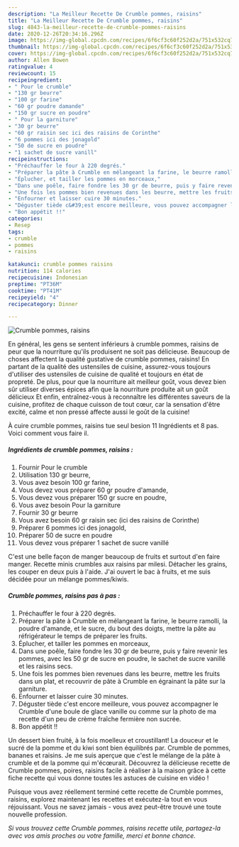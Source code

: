 ```yaml
---
description: "La Meilleur Recette De Crumble pommes, raisins"
title: "La Meilleur Recette De Crumble pommes, raisins"
slug: 4843-la-meilleur-recette-de-crumble-pommes-raisins
date: 2020-12-26T20:34:16.296Z
image: https://img-global.cpcdn.com/recipes/6f6cf3c60f252d2a/751x532cq70/crumble-pommes-raisins-photo-principale-de-la-recette.jpg
thumbnail: https://img-global.cpcdn.com/recipes/6f6cf3c60f252d2a/751x532cq70/crumble-pommes-raisins-photo-principale-de-la-recette.jpg
cover: https://img-global.cpcdn.com/recipes/6f6cf3c60f252d2a/751x532cq70/crumble-pommes-raisins-photo-principale-de-la-recette.jpg
author: Allen Bowen
ratingvalue: 4
reviewcount: 15
recipeingredient:
- " Pour le crumble"
- "130 gr beurre"
- "100 gr farine"
- "60 gr poudre damande"
- "150 gr sucre en poudre"
- " Pour la garniture"
- "30 gr beurre"
- "60 gr raisin sec ici des raisins de Corinthe"
- "6 pommes ici des jonagold"
- "50 de sucre en poudre"
- "1 sachet de sucre vanill"
recipeinstructions:
- "Préchauffer le four à 220 degrés."
- "Préparer la pâte à Crumble en mélangeant la farine, le beurre ramolli, la poudre d&#39;amande, et le sucre, du bout des doigts, mettre la pâte au réfrigérateur le temps de préparer les fruits."
- "Éplucher, et tailler les pommes en morceaux,"
- "Dans une poêle, faire fondre les 30 gr de beurre, puis y faire revenir les pommes, avec les 50 gr de sucre en poudre, le sachet de sucre vanillé et les raisins secs."
- "Une fois les pommes bien revenues dans les beurre, mettre les fruits dans un plat, et recouvrir de pâte à Crumble en égrainant la pâte sur la garniture."
- "Enfourner et laisser cuire 30 minutes."
- "Déguster tiède c&#39;est encore meilleure, vous pouvez accompagner le Crumble d&#39;une boule de glace vanille ou comme sur la photo de ma recette d&#39;un peu de crème fraîche fermière non sucrée."
- "Bon appétit !!"
categories:
- Resep
tags:
- crumble
- pommes
- raisins

katakunci: crumble pommes raisins 
nutrition: 114 calories
recipecuisine: Indonesian
preptime: "PT36M"
cooktime: "PT41M"
recipeyield: "4"
recipecategory: Dinner

---
```



![Crumble pommes, raisins](https://img-global.cpcdn.com/recipes/6f6cf3c60f252d2a/751x532cq70/crumble-pommes-raisins-photo-principale-de-la-recette.jpg)

En général, les gens se sentent inférieurs à crumble pommes, raisins de peur que la nourriture qu'ils produisent ne soit pas délicieuse. Beaucoup de choses affectent la qualité gustative de crumble pommes, raisins! En partant de la qualité des ustensiles de cuisine, assurez-vous toujours d'utiliser des ustensiles de cuisine de qualité et toujours en état de propreté. De plus, pour que la nourriture ait meilleur goût, vous devez bien sûr utiliser diverses épices afin que la nourriture produite ait un goût délicieux Et enfin, entraînez-vous à reconnaître les différentes saveurs de la cuisine, profitez de chaque cuisson de tout cœur, car la sensation d'être excité, calme et non pressé affecte aussi le goût de la cuisine!

<!--inarticleads1-->

À cuire crumble pommes, raisins tue seul besion 11 Ingrédients et 8 pas. Voici comment vous faire il.

##### Ingrédients de crumble pommes, raisins :

1. Fournir  Pour le crumble
1. Utilisation 130 gr beurre,
1. Vous avez besoin 100 gr farine,
1. Vous devez vous préparer 60 gr poudre d&#39;amande,
1. Vous devez vous préparer 150 gr sucre en poudre,
1. Vous avez besoin  Pour la garniture
1. Fournir 30 gr beurre
1. Vous avez besoin 60 gr raisin sec (ici des raisins de Corinthe)
1. Préparer 6 pommes ici des jonagold,
1. Préparer 50 de sucre en poudre
1. Vous devez vous préparer 1 sachet de sucre vanillé


C&#39;est une belle façon de manger beaucoup de fruits et surtout d&#39;en faire manger. Recette minis crumbles aux raisins par milesi. Détacher les grains, les couper en deux puis à l&#39;aide. J&#39;ai ouvert le bac à fruits, et me suis décidée pour un mélange pommes/kiwis. 

<!--inarticleads2-->

##### Crumble pommes, raisins pas à pas :

1. Préchauffer le four à 220 degrés.
1. Préparer la pâte à Crumble en mélangeant la farine, le beurre ramolli, la poudre d&#39;amande, et le sucre, du bout des doigts, mettre la pâte au réfrigérateur le temps de préparer les fruits.
1. Éplucher, et tailler les pommes en morceaux,
1. Dans une poêle, faire fondre les 30 gr de beurre, puis y faire revenir les pommes, avec les 50 gr de sucre en poudre, le sachet de sucre vanillé et les raisins secs.
1. Une fois les pommes bien revenues dans les beurre, mettre les fruits dans un plat, et recouvrir de pâte à Crumble en égrainant la pâte sur la garniture.
1. Enfourner et laisser cuire 30 minutes.
1. Déguster tiède c&#39;est encore meilleure, vous pouvez accompagner le Crumble d&#39;une boule de glace vanille ou comme sur la photo de ma recette d&#39;un peu de crème fraîche fermière non sucrée.
1. Bon appétit !!


Un dessert bien fruité, à la fois moelleux et croustillant! La douceur et le sucré de la pomme et du kiwi sont bien équilibrés par. Crumble de pommes, bananes et raisins. Je me suis aperçue que c&#39;est le mélange de la pâte à crumble et de la pomme qui m&#39;écœurait. Découvrez la délicieuse recette de Crumble pommes, poires, raisins facile à réaliser à la maison grâce à cette fiche recette qui vous donne toutes les astuces de cuisine en vidéo ! 

<!--inarticleads1-->

<p>
Puisque vous avez réellement terminé cette recette de Crumble pommes, raisins, explorez maintenant les recettes et exécutez-la tout en vous réjouissant. Vous ne savez jamais - vous avez peut-être trouvé une toute nouvelle profession.
</p>

<p>
<i>Si vous trouvez cette Crumble pommes, raisins recette utile, partagez-la avec vos amis proches ou votre famille, merci et bonne chance.</i>
</p>
